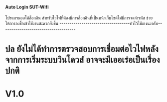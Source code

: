 #### Auto Login SUT-Wifi
โปรแกรมออโต้ล็อกอิน สำหรับไวไฟที่ต้องมีการล็อกอินที่เป็นหน้าเว็บไซต์ไม่มีการจดจำรหัส ช่วยให้การลงชื่อเข้าใช่้งานสะดวกยิ่งขึ้น
-----------------------------------ทำไว้ใช้เองนะครับ-------------------------------------
# ปล ยังไม่ได้ทำการตรวจสอบการเชื่อมต่อไวไฟหลังจากการเริ่มระบบวินโดวส์ อาจจะมีเออเร่อเป็นเรื่องปกติ 
# V1.0
